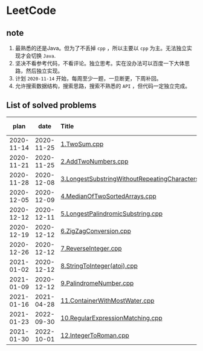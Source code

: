 # LeetCode
## note
1. 最熟悉的还是Java。但为了不丢掉 `cpp` ，所以主要以 `cpp` 为主。无法独立实现才会切换 `Java`.
2. 坚决不看参考代码，不看评论。独立思考。实在没办法可以百度一下大体思路，然后独立实现。
3. 计划 `2020-11-14` 开始，每周至少一题，一旦断更，下周补回。
4. 允许搜索数据结构，搜索思路，搜索不熟悉的 `API` ，但代码一定独立完成。



## List of solved problems

| plan       | date       | Title | Running Time | Memory  |
|:----------:|:----------:|:------|:------------:|:------------------:|
| 2020-11-14 | 2020-11-25 |[1.TwoSum.cpp](leetcode/editor/cn/[1]TwoSum.cpp)| 8 ms | 9.1 MB |
| 2020-11-21 | 2020-11-25 |[2.AddTwoNumbers.cpp](leetcode/editor/cn/[2]AddTwoNumbers.cpp)| 48 ms | 70 MB |
| 2020-11-28 | 2020-12-08 |[3.LongestSubstringWithoutRepeatingCharacters.cpp](leetcode/editor/cn/[3]LongestSubstringWithoutRepeatingCharacters.cpp)| 1588 ms | 33.7 MB |
| 2020-12-05 | 2020-12-09 |[4.MedianOfTwoSortedArrays.cpp](leetcode/editor/cn/[4]MedianOfTwoSortedArrays.cpp)| 72 ms | 87.2 MB |
| 2020-12-12 | 2020-12-11 |[5.LongestPalindromicSubstring.cpp](leetcode/editor/cn/[5]LongestPalindromicSubstring.cpp)| 28 ms | 7.4 MB |
| 2020-12-19 | 2020-12-12 |[6.ZigZagConversion.cpp](leetcode/editor/cn/[6]ZigZagConversion.cpp)| 20 ms | 10.9 MB |
| 2020-12-26 | 2020-12-12 |[7.ReverseInteger.cpp](leetcode/editor/cn/[7]ReverseInteger.cpp)| 0 ms | 6.3 MB |
| 2021-01-02 | 2020-12-12 |[8.StringToInteger(atoi).cpp](leetcode/editor/cn/[7]ReverseInteger.cpp)| 0 ms | 7.3 MB |
| 2021-01-09 | 2020-12-12 |[9.PalindromeNumber.cpp](leetcode/editor/cn/[9]PalindromeNumber.cpp)| 16 ms | 6.2 MB |
| 2021-01-16 | 2021-04-28 |[11.ContainerWithMostWater.cpp](leetcode/editor/cn/[11]ContainerWithMostWater.cpp)| 88 ms | 57.4 MB |
| 2021-01-23 | 2022-09-30 |[10.RegularExpressionMatching.cpp](leetcode/editor/cn/[10]RegularExpressionMatching.cpp)| 92 ms | 10.2 MB |
| 2021-01-30 | 2022-10-01 |[12.IntegerToRoman.cpp](leetcode/editor/cn/[12]IntegerToRoman.cpp)| 0 ms | 5.9 MB |
